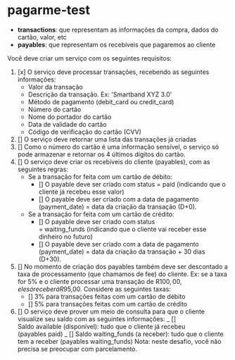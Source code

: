 # pagarme-test

- **transactions**: que representam as informações da compra, dados do cartão, valor, etc
- **payables**: que representam os recebíveis que pagaremos ao cliente

Você deve criar um serviço com os seguintes requisitos:

1. [x] O serviço deve processar transações, recebendo as seguintes informações:
   - Valor da transação
   - Descrição da transação. Ex: 'Smartband XYZ 3.0'
   - Método de pagamento (debit_card ou credit_card)
   - Número do cartão
   - Nome do portador do cartão
   - Data de validade do cartão
   - Código de verificação do cartão (CVV)
2. [] O serviço deve retornar uma lista das transações já criadas
3. [] Como o número do cartão é uma informação sensível, o serviço só pode armazenar e retornar os 4 últimos dígitos do cartão.
4. [] O serviço deve criar os recebíveis do cliente (payables), com as seguintes regras:
   - Se a transação for feita com um cartão de débito:
     - [] O payable deve ser criado com status = paid (indicando que o cliente já recebeu esse valor)
     - [] O payable deve ser criado com a data de pagamento (payment_date) = data da criação da transação (D+0).
   - Se a transação for feita com um cartão de crédito:
     - [] O payable deve ser criado com status = waiting_funds (indicando que o cliente vai receber esse dinheiro no futuro)
     - [] O payable deve ser criado com a data de pagamento (payment_date) = data da criação da transação + 30 dias (D+30).
5. [] No momento de criação dos payables também deve ser descontado a taxa de processamento (que chamamos de fee) do cliente. Ex: se a taxa for 5% e o cliente processar uma transação de R$100,00, ele só receberá R$95,00. Considere as seguintes taxas:
   - [] 3% para transações feitas com um cartão de débito
   - [] 5% para transações feitas com um cartão de crédito
6. [] O serviço deve prover um meio de consulta para que o cliente visualize seu saldo com as seguintes informações:
   _ [] Saldo available (disponível): tudo que o cliente já recebeu (payables paid)
   _ [] Saldo waiting_funds (a receber): tudo que o cliente tem a receber (payables waiting_funds)
   Nota: neste desafio, você não precisa se preocupar com parcelamento.
